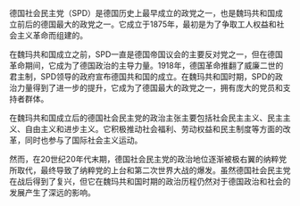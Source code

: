 德国社会民主党（SPD）是德国历史上最早成立的政党之一，也是魏玛共和国成立前后的德国最大的政党之一。它成立于1875年，最初是为了争取工人权益和社会主义革命而组建的。

在魏玛共和国成立之前，SPD一直是德国帝国议会的主要反对党之一，但在德国革命期间，它成为了德国政治的主导力量。1918年，德国革命推翻了威廉二世的君主制，SPD领导的政府宣布德国共和国的成立。在魏玛共和国时期，SPD的政治力量得到了进一步的提升，它成为了德国最大的政党之一，拥有庞大的党员和支持者群体。

在魏玛共和国成立后的德国社会民主党的政治主张主要包括社会民主主义、民主主义、自由主义和进步主义。它积极推动社会福利、劳动权益和民主制度等方面的改革，同时也参与了国际社会主义运动。

然而，在20世纪20年代末期，德国社会民主党的政治地位逐渐被极右翼的纳粹党所取代，最终导致了纳粹党的上台和第二次世界大战的爆发。虽然德国社会民主党在战后得到了复兴，但它在魏玛共和国时期的政治历程仍然对于德国政治和社会的发展产生了深远的影响。